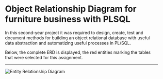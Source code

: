 # Object Relationship Diagram for furniture business with PLSQL

In this second-year project it was required to design, create, test and document methods for building an object relational database with useful data abstraction and automatizing useful processes in PL/SQL.

Below, the complete ERD is displayed, the red entities marking the tables that were selected for this assignment.


***


![Entity Relationship Diagram](https://github.com/antoniosTriant/Object-Relationship-Diagram-for-furniture-business-with-PLSQL/blob/master/ERD.png)
